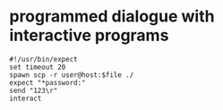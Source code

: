 # programmed dialogue with interactive programs
```
#!/usr/bin/expect
set timeout 20
spawn scp -r user@host:$file ./
expect "*password:"
send "123\r"
interact
```
